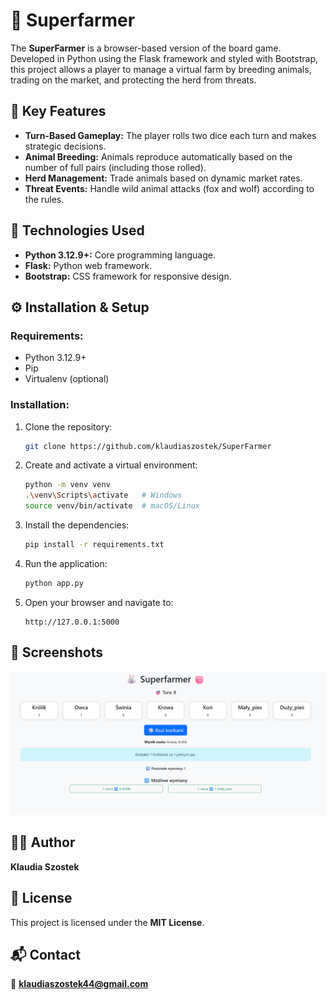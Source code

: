 # 🐰 Superfarmer

The **SuperFarmer** is a browser-based version of the board game. Developed in Python using the Flask framework and styled with Bootstrap, this project allows a player to manage a virtual farm by breeding animals, trading on the market, and protecting the herd from threats.

## 🎯 Key Features

* **Turn-Based Gameplay:** The player rolls two dice each turn and makes strategic decisions.
* **Animal Breeding:** Animals reproduce automatically based on the number of full pairs (including those rolled).
* **Herd Management:** Trade animals based on dynamic market rates.
* **Threat Events:** Handle wild animal attacks (fox and wolf) according to the rules.

## 🧰 Technologies Used

* **Python 3.12.9+:** Core programming language.
* **Flask:** Python web framework.
* **Bootstrap:** CSS framework for responsive design.

## ⚙️ Installation & Setup

### Requirements:

* Python 3.12.9+
* Pip
* Virtualenv (optional)

### Installation:

1. Clone the repository:

   ```bash
   git clone https://github.com/klaudiaszostek/SuperFarmer
   ```

2. Create and activate a virtual environment:

   ```bash
   python -m venv venv
   .\venv\Scripts\activate   # Windows
   source venv/bin/activate  # macOS/Linux
   ```

3. Install the dependencies:

   ```bash
   pip install -r requirements.txt
   ```

4. Run the application:

   ```bash
   python app.py
   ```

5. Open your browser and navigate to:

   ```
   http://127.0.0.1:5000
   ```

## 📸 Screenshots

![alt text](static/image.png)

## 👩‍💻 Author

**Klaudia Szostek**

## 📄 License

This project is licensed under the **MIT License**.

## 📬 Contact

📧 **[klaudiaszostek44@gmail.com](mailto:klaudiaszostek44@gmail.com)**
